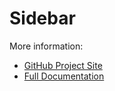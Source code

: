 # Sidebar #

More information:

* [GitHub Project Site](https://github.com/bkidwell/music-stream-vote)
* [Full Documentation](README.md)
